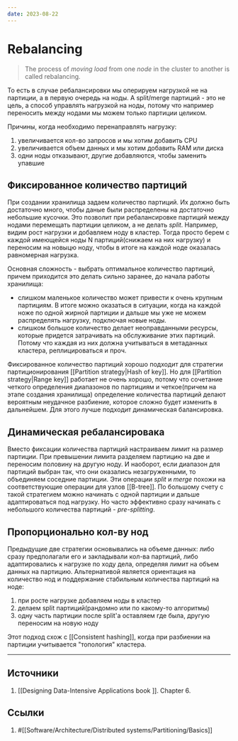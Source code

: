 ```yaml
---
date: 2023-08-22
---
```

# Rebalancing

> The process of *moving load* from one *node* in the cluster to another is called rebalancing.

То есть в случае ребалансировки мы оперируем нагрузкой не на партиции, а в первую очередь на ноды. А split/merge партиций - это не цель, а способ управлять нагрузкой на ноды, потому что например переносить между нодами мы можем только партиции целиком.

Причины, когда необходимо перенаправлять нагрузку:

1. увеличивается кол-во запросов и мы хотим добавить CPU
1. увеличивается объем данных и мы хотим добавить RAM или диска
1. одни ноды отказывают, другие добавляются, чтобы заменить упавшие

## Фиксированное количество партиций

При создании хранилища задаем количество партиций. Их должно быть достаточно много, чтобы даные были распределены на достаточно небольшие кусочки. Это позволит при ребалансировке партиций между нодами перемещать партиции целиком, а не делать *split*. Например, видим рост нагрузки и добавляем ноду в кластер. Тогда просто берем с каждой имеющейся ноды N партиций(снижаем на них нагрузку) и переносим на новыцю ноду, чтобы в итоге на каждой ноде оказалась равномерная нагрузка.

Основная сложность - выбрать оптимальное количество партиций, причем приходится это делать сильно заранее, до начала работы хранилища:

- слишком маленькое количество может привести к очень крупным партициям. В итоге можно оказаться в ситуации, когда на каждой ноже по одной жирной партиции и дальше мы уже не можем распределять нагрузку, подключая новые ноды.
- слишком большое количество делает неоправданными ресурсы, которые придется затрачивать на обслуживание этих партиций. Потому что каждая из них должна учитываться в метаданных кластера, реплицироваться и проч.

Фиксированное количество партиций хорошо подходит для стратегии партиционирования [[Partition strategy|Hash of key]]. Но для [[Partition strategy|Range key]] работает не очень хорошо, потому что сочетание четкого определения диапазонов по партициям и четкое(причем на этапе создания хранилища) определение количества партиций делают вероятным неудачное разбиение, которое сложно будет изменить в дальнейшем. Для этого лучше подходит динамическая балансировка.

## Динамическая ребалансировака

Вместо фиксации количества партиций настраиваем лимит на размер партиции. При превышении лимита разделяем партицию на две и переносим половину на другую ноду. И наоборот, если диапазон для партиций выбран так, что они оказались незагруженными, то объединяем соседние партиции. Эти операции *split* и *merge* похожи на соответствующие операции для узлов [[B-tree]].
По большому счету с такой стратегием можно начинать с одной партиции и дальше адаптироваться под нагрузку. Но часто эффективно сразу начинать с небольшого количества партиций - *pre-splitting*.

## Пропорционально кол-ву нод

Предыдущие две стратегии основывались на объеме данных: либо сразу предполагали его и закладывали кол-ва партиций, либо адаптировались к нагрузке по ходу дела, определяя лимит на объем данных на партицию. Альтернативой является ориентация на количество нод и поддержание стабильным количества партиций на ноде:

1. при росте нагрузке добавляем ноды в кластер
1. делаем split партиций(рандомно или по какому-то алгоритмы)
1. одну часть партиции после split'a оставляем где была, другую переносим на новую ноду

Этот подход схож с [[Consistent hashing]], когда при разбиении на партиции учитывается "топология" кластера.

---

## Источники

1. [[Designing Data-Intensive Applications book ]]. Chapter 6.

## Ссылки

1. #[[Software/Architecture/Distributed systems/Partitioning/Basics]]
